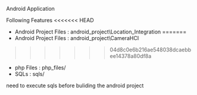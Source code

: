 Android Application

Following Features
<<<<<<< HEAD
- Android Project Files : android_project\Location_Integration
=======
- Android Project Files : android_project\CameraHCI
>>>>>>> 04d8c0e6b216ae548038dcaebbee14378a80df8a
- php Files : php_files/
- SQLs : sqls/

need to execute sqls before buliding the android project

